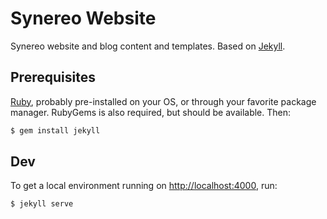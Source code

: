 # Synereo Website

Synereo website and blog content and templates. Based on [Jekyll](http://jekyllrb.com/).

## Prerequisites

[Ruby](https://www.ruby-lang.org/en/), probably pre-installed on your OS, or through your favorite package manager. RubyGems is also required, but should be available. Then:

```bash
$ gem install jekyll
```

## Dev

To get a local environment running on [http://localhost:4000](http://localhost:4000), run:

```bash
$ jekyll serve
```
